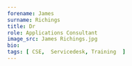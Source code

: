 ```yaml
---
forename: James
surname: Richings
title: Dr
role: Applications Consultant 
image_src: James Richings.jpg
bio: 
tags: [ CSE,  Servicedesk, Training  ] 
---
```


